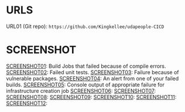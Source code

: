 # URLS

URL01 (Git repo): `https://github.com/Kingkellee/udapeople-CICD`

# SCREENSHOT

[SCREENSHOT01](screenshot/SC-1.png): Build Jobs that failed because of compile errors.
[SCREENSHOT02](screenshot/SC-2.png): Failed unit tests.
[SCREENSHOT03](screenshot/SC-3.png): Failure because of vulnerable packages.
[SCREENSHOT04](screenshot/SC-4.png): An alert from one of your failed builds.
[SCREENSHOT05](screenshot/SC-5.png): Console output of appropriate failure for infrastructure creation job
[SCREENSHOT06](screenshot/SC-6.png):
[SCREENSHOT07](screenshot/SC-7.png):
[SCREENSHOT08](screenshot/SC-8.png):
[SCREENSHOT09](screenshot/SC-9.png):
[SCREENSHOT10](screenshot/SC-10.png):
[SCREENSHOT11](screenshot/SC-11.png):
[SCREENSHOT12](screenshot/SC-12.png):
